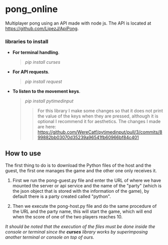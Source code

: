 # pong_online
Multiplayer pong using an API made with node js. The API is located at https://github.com/LipezJ/ApiPong.

### libraries to install
* **For terminal handling**.
  > _pip install curses_
* **For API requests**.
  > _pip install request_
* **To listen to the movement keys**.
  > _pip install pytimedinput_
  > > For this library I make some changes so that it does not print the value of the keys when they are pressed, although it is optional I recommend it for aesthetics.
  > > The changes I made are here: https://github.com/WereCatf/pytimedinput/pull/3/commits/899882bb03070d35239a96541fb60966bf84c401

## How to use
The first thing to do is to download the Python files of the host and the guest, the first one manages the game and the other one only receives it.

1. First we run the pong-guest.py file and enter the URL of where we have mounted the server or api service and the name of the "party" (which is the json object that is stored with the information of the game), by default there is a party created called "python".

2. Then we execute the pong-host.py file and do the same procedure of the URL and the party name, this will start the game, which will end when the score of one of the two players reaches 10.

_It should be noted that the execution of the files must be done inside the console or terminal since the **curses** library works by superimposing another terminal or console on top of ours._
